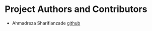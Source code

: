 # Project Authors and Contributors

- Ahmadreza Sharifianzade [github](https://github.com/ahmadrezash)